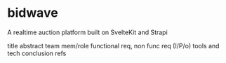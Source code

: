 # bidwave
A realtime auction platform built on SvelteKit and Strapi

title 
abstract
team mem/role 
functional req, non func req  (I/P/o)
tools and tech
conclusion
refs
